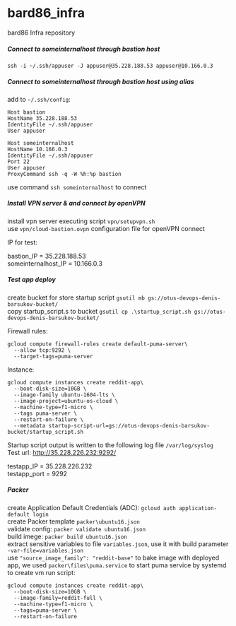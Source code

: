 # bard86_infra
bard86 Infra repository
  
##### Connect to someinternalhost through bastion host  
`ssh -i ~/.ssh/appuser -J appuser@35.228.188.53 appuser@10.166.0.3`

##### Connect to someinternalhost through bastion host using alias  
add to `~/.ssh/config`:  

```console
Host bastion
HostName 35.228.188.53
IdentityFile ~/.ssh/appuser
User appuser
```

```console
Host someinternalhost
HostName 10.166.0.3
IdentityFile ~/.ssh/appuser
Port 22
User appuser
ProxyCommand ssh -q -W %h:%p bastion
```

use command `ssh someinternalhost` to connect  
  
##### Install VPN server & and connect by openVPN  
install vpn server executing script `vpn/setupvpn.sh`  
use `vpn/cloud-bastion.ovpn` configuration file for openVPN connect  
  
IP for test:  
  
bastion_IP = 35.228.188.53  
someinternalhost_IP = 10.166.0.3  
  
##### Test app deploy  
create bucket for store startup script `gsutil mb gs://otus-devops-denis-barsukov-bucket/`  
copy startup_script.s to bucket `gsutil cp .\startup_script.sh gs://otus-devops-denis-barsukov-bucket/`  
  
Firewall rules:  
```console
gcloud compute firewall-rules create default-puma-server\
  --allow tcp:9292 \
  --target-tags=puma-server
```
  
Instance:  
```console
gcloud compute instances create reddit-app\
  --boot-disk-size=10GB \
  --image-family ubuntu-1604-lts \
  --image-project=ubuntu-os-cloud \
  --machine-type=f1-micro \
  --tags puma-server \
  --restart-on-failure \
  --metadata startup-script-url=gs://otus-devops-denis-barsukov-bucket/startup_script.sh
```
  
Startup script output is written to the following log file `/var/log/syslog`  
Test url: http://35.228.226.232:9292/  
  
testapp_IP = 35.228.226.232  
testapp_port = 9292  

##### Packer

create Application Default Credentials (ADC): `gcloud auth application-default login`  
create Packer template `packer\ubuntu16.json`  
validate config: `packer validate ubuntu16.json`   
build imege: `packer build ubuntu16.json`  
extract sensitive variables to file `variables.json`, use it with build parameter `-var-file=variables.json`  
use `"source_image_family": "reddit-base"` to bake image with deployed app, we used `packer\files\puma.service` to start puma service by systemd  
to create vm run script:  
```console
gcloud compute instances create reddit-app\
  --boot-disk-size=10GB \
  --image-family=reddit-full \
  --machine-type=f1-micro \
  --tags=puma-server \
  --restart-on-failure
```



